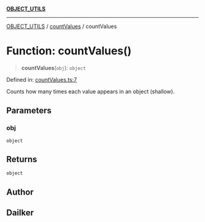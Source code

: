 [**OBJECT_UTILS**](../../README.md)

***

[OBJECT_UTILS](../../README.md) / [countValues](../README.md) / countValues

# Function: countValues()

> **countValues**(`obj`): `object`

Defined in: [countValues.ts:7](https://github.com/dailker/everyutil/blob/7c30ec40bbb398255a9be572db0a537e8bcb9c11/src/object/countValues.ts#L7)

Counts how many times each value appears in an object (shallow).

## Parameters

### obj

`object`

## Returns

`object`

## Author

## Dailker

